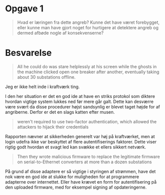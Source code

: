 
# Opgave 1

> Hvad er læringen fra dette angreb? Kunne det have været forebygget, eller kunne man have gjort noget for hurtigere at detektere angreb og dermed afbøde nogle af konsekvenserne?

# Besvarelse

> All he could do was stare helplessly at his screen while the ghosts in the machine clicked open one breaker after another, eventually taking about 30 substations offline.

Jeg er ikke helt inde i kraftværk ting.

I den her situation er det en god ide at have en striks protokol som diktere hvordan vigtige system lukkes ned før mere går galt.
Dette kan desværre være svært da disse procedurer højst sandsynlig er blevet taget højde for af angriberne. 
Derfor er det en slags katten efter musen.

> weren't required to use two-factor authentication, which allowed the attackers to hijack their credentials

Rapporten nævner at sikkerheden generelt var høj på kraftværket, men at login udefra ikke var beskyttet af flere autentifiserings faktorer.
Dette viser rigtig godt hvordan et svagt led kan svække et ellers sikkert netværk.

> Then they wrote malicious firmware to replace the legitimate firmware on serial-to-Ethernet converters at more than a dozen substations

På grund af disse adaptere er så vigtige i styringen af strømmen, have det nok være en god ide at slukke for muligheden for at programmere adapterne over internettet.
Eller have krævet en form for autentifisering på den uploaded firmware, med for eksempel signing af opdateringerne.

